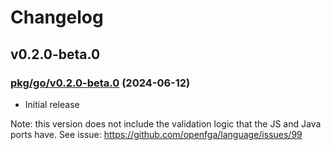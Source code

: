 # Changelog

## v0.2.0-beta.0

### [pkg/go/v0.2.0-beta.0](https://github.com/openfga/language/tree/a3958b8187145f3a1f98f1d7334ba49411521cc8/pkg/go) (2024-06-12)

- Initial release

Note: this version does not include the validation logic that the JS and Java ports have. See issue: https://github.com/openfga/language/issues/99
